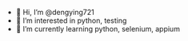 - 👋 Hi, I’m @dengying721
- 👀 I’m interested in python, testing
- 🌱 I’m currently learning python, selenium, appium

<!---
dengying721/dengying721 is a ✨ special ✨ repository because its `README.md` (this file) appears on your GitHub profile.
You can click the Preview link to take a look at your changes.
--->
